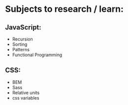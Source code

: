 # Subjects to research / learn:

## JavaScript:
- Recursion
- Sorting
- Patterns
- Functional Programming

## CSS:
- BEM
- Sass
- Relative units
- css variables
